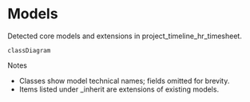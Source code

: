 # Models

Detected core models and extensions in project_timeline_hr_timesheet.

```mermaid
classDiagram
```

Notes
- Classes show model technical names; fields omitted for brevity.
- Items listed under _inherit are extensions of existing models.

